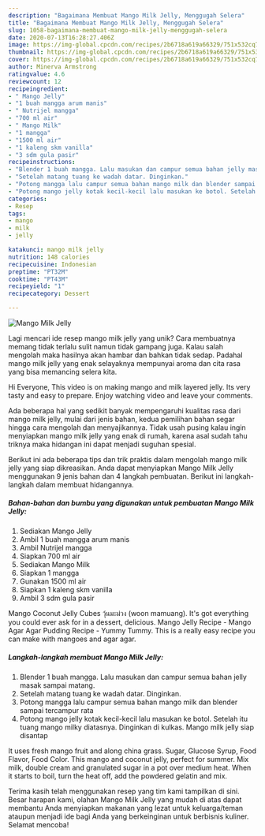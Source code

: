 ```yaml
---
description: "Bagaimana Membuat Mango Milk Jelly, Menggugah Selera"
title: "Bagaimana Membuat Mango Milk Jelly, Menggugah Selera"
slug: 1058-bagaimana-membuat-mango-milk-jelly-menggugah-selera
date: 2020-07-13T16:28:27.406Z
image: https://img-global.cpcdn.com/recipes/2b6718a619a66329/751x532cq70/mango-milk-jelly-foto-resep-utama.jpg
thumbnail: https://img-global.cpcdn.com/recipes/2b6718a619a66329/751x532cq70/mango-milk-jelly-foto-resep-utama.jpg
cover: https://img-global.cpcdn.com/recipes/2b6718a619a66329/751x532cq70/mango-milk-jelly-foto-resep-utama.jpg
author: Minerva Armstrong
ratingvalue: 4.6
reviewcount: 12
recipeingredient:
- " Mango Jelly"
- "1 buah mangga arum manis"
- " Nutrijel mangga"
- "700 ml air"
- " Mango Milk"
- "1 mangga"
- "1500 ml air"
- "1 kaleng skm vanilla"
- "3 sdm gula pasir"
recipeinstructions:
- "Blender 1 buah mangga. Lalu masukan dan campur semua bahan jelly masak sampai matang."
- "Setelah matang tuang ke wadah datar. Dinginkan."
- "Potong mangga lalu campur semua bahan mango milk dan blender sampai tercampur rata"
- "Potong mango jelly kotak kecil-kecil lalu masukan ke botol. Setelah itu tuang mango milky diatasnya. Dinginkan di kulkas. Mango milk jelly siap disantap"
categories:
- Resep
tags:
- mango
- milk
- jelly

katakunci: mango milk jelly 
nutrition: 148 calories
recipecuisine: Indonesian
preptime: "PT32M"
cooktime: "PT43M"
recipeyield: "1"
recipecategory: Dessert

---
```



![Mango Milk Jelly](https://img-global.cpcdn.com/recipes/2b6718a619a66329/751x532cq70/mango-milk-jelly-foto-resep-utama.jpg)

Lagi mencari ide resep mango milk jelly yang unik? Cara membuatnya memang tidak terlalu sulit namun tidak gampang juga. Kalau salah mengolah maka hasilnya akan hambar dan bahkan tidak sedap. Padahal mango milk jelly yang enak selayaknya mempunyai aroma dan cita rasa yang bisa memancing selera kita.

Hi Everyone, This video is on making mango and milk layered jelly. Its very tasty and easy to prepare. Enjoy watching video and leave your comments.

Ada beberapa hal yang sedikit banyak mempengaruhi kualitas rasa dari mango milk jelly, mulai dari jenis bahan, kedua pemilihan bahan segar hingga cara mengolah dan menyajikannya. Tidak usah pusing kalau ingin menyiapkan mango milk jelly yang enak di rumah, karena asal sudah tahu triknya maka hidangan ini dapat menjadi suguhan spesial.


Berikut ini ada beberapa tips dan trik praktis dalam mengolah mango milk jelly yang siap dikreasikan. Anda dapat menyiapkan Mango Milk Jelly menggunakan 9 jenis bahan dan 4 langkah pembuatan. Berikut ini langkah-langkah dalam membuat hidangannya.

<!--inarticleads1-->

##### Bahan-bahan dan bumbu yang digunakan untuk pembuatan Mango Milk Jelly:

1. Sediakan  Mango Jelly
1. Ambil 1 buah mangga arum manis
1. Ambil  Nutrijel mangga
1. Siapkan 700 ml air
1. Sediakan  Mango Milk
1. Siapkan 1 mangga
1. Gunakan 1500 ml air
1. Siapkan 1 kaleng skm vanilla
1. Ambil 3 sdm gula pasir


Mango Coconut Jelly Cubes วุ้นมะม่วง (woon mamuang). It&#39;s got everything you could ever ask for in a dessert, delicious. Mango Jelly Recipe - Mango Agar Agar Pudding Recipe - Yummy Tummy. This is a really easy recipe you can make with mangoes and agar agar. 

<!--inarticleads2-->

##### Langkah-langkah membuat Mango Milk Jelly:

1. Blender 1 buah mangga. Lalu masukan dan campur semua bahan jelly masak sampai matang.
1. Setelah matang tuang ke wadah datar. Dinginkan.
1. Potong mangga lalu campur semua bahan mango milk dan blender sampai tercampur rata
1. Potong mango jelly kotak kecil-kecil lalu masukan ke botol. Setelah itu tuang mango milky diatasnya. Dinginkan di kulkas. Mango milk jelly siap disantap


It uses fresh mango fruit and along china grass. Sugar, Glucose Syrup, Food Flavor, Food Color. This mango and coconut jelly, perfect for summer. Mix milk, double cream and granulated sugar in a pot over medium heat. When it starts to boil, turn the heat off, add the powdered gelatin and mix. 

Terima kasih telah menggunakan resep yang tim kami tampilkan di sini. Besar harapan kami, olahan Mango Milk Jelly yang mudah di atas dapat membantu Anda menyiapkan makanan yang lezat untuk keluarga/teman ataupun menjadi ide bagi Anda yang berkeinginan untuk berbisnis kuliner. Selamat mencoba!
